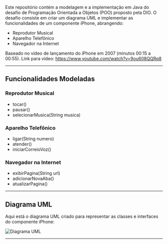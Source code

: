 Este repositório contém a modelagem e a implementação em Java do desafio de Programação Orientada a Objetos (POO) proposto pela DIO. O desafio consiste em criar um diagrama UML e implementar as funcionalidades de um componente iPhone, abrangendo:

- Reprodutor Musical  
- Aparelho Telefônico  
- Navegador na Internet  

Baseado no vídeo de lançamento do iPhone em 2007 (minutos 00:15 a 00:55).
Link para vídeo: https://www.youtube.com/watch?v=9ou608QQRq8

---

## Funcionalidades Modeladas

### Reprodutor Musical
- tocar()
- pausar()
- selecionarMusica(String musica)

### Aparelho Telefônico
- ligar(String numero)
- atender()
- iniciarCorreioVoz()

### Navegador na Internet
- exibirPagina(String url)
- adicionarNovaAba()
- atualizarPagina()

---

## Diagrama UML

Aqui está o diagrama UML criado para representar as classes e interfaces do componente iPhone:

![Diagrama UML](![image](https://github.com/user-attachments/assets/6081aaac-002a-4c1e-b74d-a93b781067a0)
)

---
